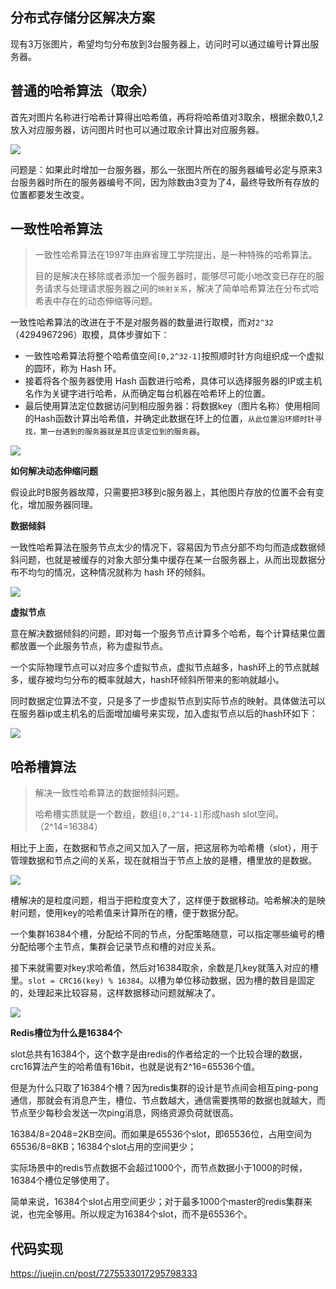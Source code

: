 ## 分布式存储分区解决方案

现有3万张图片，希望均匀分布放到3台服务器上，访问时可以通过编号计算出服务器。

## 普通的哈希算法（取余）

首先对图片名称进行哈希计算得出哈希值，再将将哈希值对3取余，根据余数0,1,2放入对应服务器，访问图片时也可以通过取余计算出对应服务器。

![](https://yitiaoit.oss-cn-beijing.aliyuncs.com/img/image-20230129154025357.png)

问题是：如果此时增加一台服务器，那么一张图片所在的服务器编号必定与原来3台服务器时所在的服务器编号不同，因为除数由3变为了4，最终导致所有存放的位置都要发生改变。

## 一致性哈希算法

> 一致性哈希算法在1997年由麻省理工学院提出，是一种特殊的哈希算法。
>
> 目的是解决在移除或者添加一个服务器时，能够尽可能小地改变已存在的服务请求与处理请求服务器之间的`映射关系`，解决了简单哈希算法在分布式哈希表中存在的动态伸缩等问题。

一致性哈希算法的改进在于不是对服务器的数量进行取模，而对`2^32`（4294967296）取模，具体步骤如下：

- 一致性哈希算法将整个哈希值空间`[0,2^32-1]`按照顺时针方向组织成一个虚拟的圆环，称为 Hash 环。
- 接着将各个服务器使用 Hash 函数进行哈希，具体可以选择服务器的IP或主机名作为关键字进行哈希，从而确定每台机器在哈希环上的位置。
- 最后使用算法定位数据访问到相应服务器：将数据key（图片名称）使用相同的Hash函数计算出哈希值，并确定此数据在环上的位置，`从此位置沿环顺时针寻找，第一台遇到的服务器就是其应该定位到的服务器`。

![](https://yitiaoit.oss-cn-beijing.aliyuncs.com/img/image-20230129155505767.png)

**如何解决动态伸缩问题**

假设此时B服务器故障，只需要把3移到c服务器上，其他图片存放的位置不会有变化，增加服务器同理。

**数据倾斜**

一致性哈希算法在服务节点太少的情况下，容易因为节点分部不均匀而造成数据倾斜问题，也就是被缓存的对象大部分集中缓存在某一台服务器上，从而出现数据分布不均匀的情况，这种情况就称为 hash 环的倾斜。

![](https://yitiaoit.oss-cn-beijing.aliyuncs.com/img/image-20230129164422325.png)

**虚拟节点**

意在解决数据倾斜的问题，即对每一个服务节点计算多个哈希，每个计算结果位置都放置一个此服务节点，称为虚拟节点。

一个实际物理节点可以对应多个虚拟节点，虚拟节点越多，hash环上的节点就越多，缓存被均匀分布的概率就越大，hash环倾斜所带来的影响就越小。

同时数据定位算法不变，只是多了一步虚拟节点到实际节点的映射。具体做法可以在服务器ip或主机名的后面增加编号来实现，加入虚拟节点以后的hash环如下：

![](https://yitiaoit.oss-cn-beijing.aliyuncs.com/img/image-20230129164712710.png)

## 哈希槽算法

> 解决一致性哈希算法的数据倾斜问题。
>
> 哈希槽实质就是一个数组，数组`[0,2^14-1]`形成hash slot空间。（2^14=16384）

相比于上面，在数据和节点之间又加入了一层，把这层称为哈希槽（slot），用于管理数据和节点之间的关系，现在就相当于节点上放的是槽，槽里放的是数据。

![](https://yitiaoit.oss-cn-beijing.aliyuncs.com/img/image-20230129165325775.png)

槽解决的是粒度问题，相当于把粒度变大了，这样便于数据移动。哈希解决的是映射问题，使用key的哈希值来计算所在的槽，便于数据分配。

一个集群16384个槽，分配给不同的节点，分配策略随意，可以指定哪些编号的槽分配给哪个主节点，集群会记录节点和槽的对应关系。

接下来就需要对key求哈希值，然后对16384取余，余数是几key就落入对应的槽里。`slot = CRC16(key) % 16384`。以槽为单位移动数据，因为槽的数目是固定的，处理起来比较容易，这样数据移动问题就解决了。

![](https://yitiaoit.oss-cn-beijing.aliyuncs.com/img/image-20230129171218601.png)



**Redis槽位为什么是16384个**

slot总共有16384个，这个数字是由redis的作者给定的一个比较合理的数据，crc16算法产生的哈希值有16bit，也就是说有2^16=65536个值。

但是为什么只取了16384个槽？因为redis集群的设计是节点间会相互ping-pong通信，那就会有消息产生，槽位、节点数越大，通信需要携带的数据也就越大，而节点至少每秒会发送一次ping消息，网络资源负荷就很高。

16384/8=2048=2KB空间。而如果是65536个slot，即65536位，占用空间为65536/8=8KB；16384个slot占用的空间更少；

实际场景中的redis节点数据不会超过1000个，而节点数据小于1000的时候，16384个槽位足够使用了。

简单来说，16384个slot占用空间更少；对于最多1000个master的redis集群来说，也完全够用。所以规定为16384个slot，而不是65536个。

##  代码实现

https://juejin.cn/post/7275533017295798333